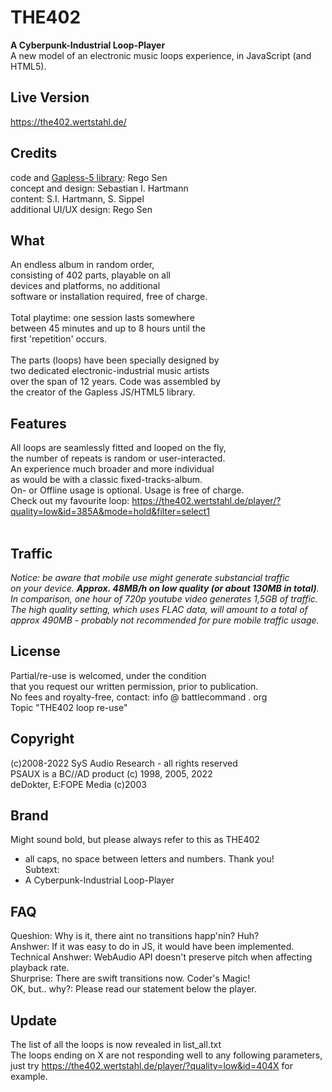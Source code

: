 # THE402<br>
<b>A Cyberpunk-Industrial Loop-Player</b><br>
A new model of an electronic music loops experience, in JavaScript (and HTML5).<br>

## Live Version
https://the402.wertstahl.de/

## Credits
code and <a href="https://github.com/regosen/Gapless-5">Gapless-5 library</a>: Rego Sen<br>
concept and design: Sebastian I. Hartmann<br>
content: S.I. Hartmann, S. Sippel<br>
additional UI/UX design: Rego Sen<br>
## What
An endless album in random order,<br>
consisting of 402 parts, playable on all<br>
devices and platforms, no additional<br>
software or installation required, free of charge.<br>
<br>
Total playtime: one session lasts somewhere<br>
between 45 minutes and up to 8 hours until the<br>
first 'repetition' occurs.<br>
<br>
The parts (loops) have been specially designed by <br>
two dedicated electronic-industrial music artists <br>
over the span of 12 years. Code was assembled by <br>
the creator of the Gapless JS/HTML5 library. <br>

## Features
All loops are seamlessly fitted and looped on the fly,<br>
the number of repeats is random or user-interacted.<br>
An experience much broader and more individual<br>
as would be with a classic fixed-tracks-album.<br>
On- or Offline usage is optional. Usage is free of charge.<br>
Check out my favourite loop: https://the402.wertstahl.de/player/?quality=low&id=385A&mode=hold&filter=select1<br>
<br>
## Traffic
<i>Notice: be aware that mobile use might generate substancial traffic<br>
on your device. <b>Approx. 48MB/h on low quality (or about 130MB in total)</b>.<br>
In comparison, one hour of 720p youtube video generates 1,5GB of traffic.<br>
The high quality setting, which uses FLAC data, will amount to a total of<br>
approx 490MB - probably not recommended for pure mobile traffic usage.</i>

## License
Partial/re-use is welcomed, under the condition<br>
that you request our written permission, prior to publication.<br>
No fees and royalty-free, contact: info @ battlecommand . org<br>
Topic "THE402 loop re-use"<br>

## Copyright
(c)2008-2022 SyS Audio Research - all rights reserved<br>
PSAUX is a BC//AD product (c) 1998, 2005, 2022 <br>
deDokter, E:FOPE Media (c)2003 <br>

## Brand
Might sound bold, but please always refer to this as THE402<br>
- all caps, no space between letters and numbers. Thank you!<br>
Subtext:<br>
- A Cyberpunk-Industrial Loop-Player

## FAQ
Queshion: Why is it, there aint no transitions happ'nin? Huh?<br>
Anshwer: If it was easy to do in JS, it would have been implemented.<br>
Technical Anshwer: WebAudio API doesn't preserve pitch when affecting playback rate.<br>
Shurprise: There are swift transitions now. Coder's Magic!<br>
OK, but.. why?: Please read our statement below the player.

## Update
The list of all the loops is now revealed in list_all.txt<br>
The loops ending on X are not responding well to any following parameters,<br>
just try  https://the402.wertstahl.de/player/?quality=low&id=404X  for example.<br>

